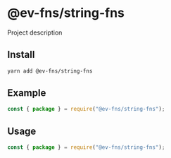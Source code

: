 # @ev-fns/string-fns

Project description

## Install

```sh
yarn add @ev-fns/string-fns
```

## Example

```js
const { package } = require("@ev-fns/string-fns");
```

## Usage

```js
const { package } = require("@ev-fns/string-fns");
```
